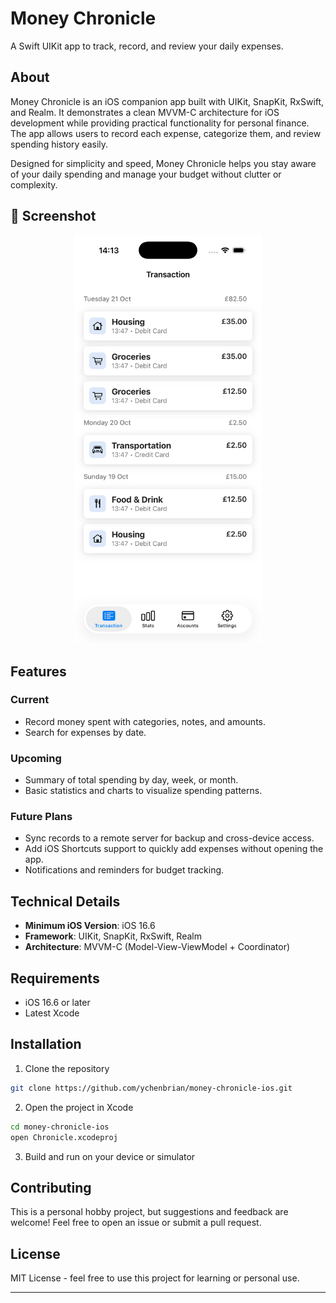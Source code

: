 # Money Chronicle

A Swift UIKit app to track, record, and review your daily expenses.

## About

Money Chronicle is an iOS companion app built with UIKit, SnapKit, RxSwift, and Realm. It demonstrates a clean MVVM-C architecture for iOS development while providing practical functionality for personal finance. The app allows users to record each expense, categorize them, and review spending history easily.

Designed for simplicity and speed, Money Chronicle helps you stay aware of your daily spending and manage your budget without clutter or complexity.

## 📱 Screenshot

<p align="center">
  <img src="Assets/screenshot.png" alt="Transactions Screen" width="300">
</p>

## Features

### Current
- Record money spent with categories, notes, and amounts.
- Search for expenses by date.

### Upcoming
- Summary of total spending by day, week, or month.
- Basic statistics and charts to visualize spending patterns.

### Future Plans
- Sync records to a remote server for backup and cross-device access.
- Add iOS Shortcuts support to quickly add expenses without opening the app.
- Notifications and reminders for budget tracking.

## Technical Details

- **Minimum iOS Version**: iOS 16.6
- **Framework**: UIKit, SnapKit, RxSwift, Realm
- **Architecture**: MVVM-C (Model-View-ViewModel + Coordinator)

## Requirements

- iOS 16.6 or later
- Latest Xcode

## Installation

1. Clone the repository
```bash
git clone https://github.com/ychenbrian/money-chronicle-ios.git
```

2. Open the project in Xcode
```bash
cd money-chronicle-ios
open Chronicle.xcodeproj
```

3. Build and run on your device or simulator

## Contributing

This is a personal hobby project, but suggestions and feedback are welcome! Feel free to open an issue or submit a pull request.

## License

MIT License - feel free to use this project for learning or personal use.

---
